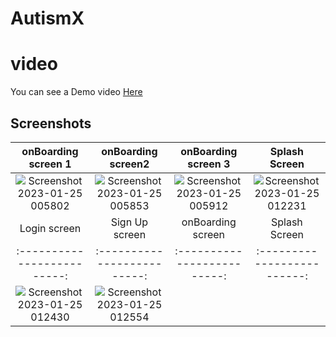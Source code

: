 # AutismX

# video
You can see a Demo video [Here](https://drive.google.com/file/d/1aa-lgxyBvGEYo7b2i_MU5gTfg-0o536z/view?usp=share_link)

## Screenshots

  onBoarding screen 1                |    onBoarding screen2         |    onBoarding screen 3 | Splash Screen 
:-------------------------:|:-------------------------:|:-------------------------:|:-------------------------:
![Screenshot 2023-01-25 005802](https://user-images.githubusercontent.com/55716560/214442634-6c22373e-a75d-4e55-8905-9dc09f366ba2.png)|![Screenshot 2023-01-25 005853](https://user-images.githubusercontent.com/55716560/214442680-cf7a645f-dfbc-43a2-84a8-1b00a56b081d.png)|![Screenshot 2023-01-25 005912](https://user-images.githubusercontent.com/55716560/214442712-eb8e6af8-c415-47b9-b7be-f2c78818ba13.png)|![Screenshot 2023-01-25 012231](https://user-images.githubusercontent.com/55716560/214443094-1e4bca7a-7bdc-43bf-bd43-a8d5a156a492.png)
 Login screen                 |    Sign Up screen       |    onBoarding screen | Splash Screen 
:-------------------------:|:-------------------------:|:-------------------------:|:-------------------------:
![Screenshot 2023-01-25 012430](https://user-images.githubusercontent.com/55716560/214443436-c8c41038-d9ba-4163-83dc-3bcdbc07e412.png)|![Screenshot 2023-01-25 012554](https://user-images.githubusercontent.com/55716560/214443532-32b9f1bc-c32c-443d-a4fa-5a09b4ce7831.png)|



